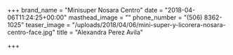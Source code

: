 +++
brand_name = "Minisuper Nosara Centro"
date = "2018-04-06T11:24:25+00:00"
masthead_image = ""
phone_number = "(506) 8362-1025"
teaser_image = "/uploads/2018/04/06/mini-super-y-licorera-nosara-centro-face.jpg"
title = "Alexandra Perez Avila"

+++
